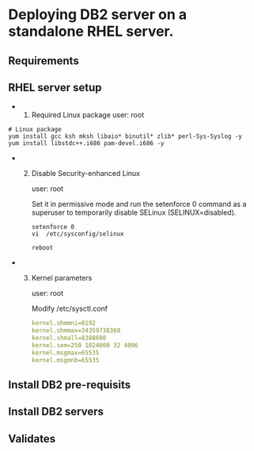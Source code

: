 # Deploying DB2 server on a standalone RHEL server.


## Requirements


## RHEL server setup

* 1. Required Linux package
     user: root
```
# Linux package
yum install gcc ksh mksh libaio* binutil* zlib* perl-Sys-Syslog -y
yum install libstdc++.i686 pam-devel.i686 -y
```

* 2. Disable Security-enhanced Linux

     user: root
     
     Set it in permissive mode and run the setenforce 0 command as a superuser to temporarily disable SELinux (SELINUX=disabled).
     
     ```
     setenforce 0
     vi  /etc/sysconfig/selinux

     reboot
     ```
 * 3. Kernel parameters
  
      user: root

      Modify /etc/sysctl.conf
      ```yaml
      kernel.shmmni=8192
      kernel.shmmax=34359738368
      kernel.shmall=8388608
      kernel.sem=250 1024000 32 4096
      kernel.msgmax=65535
      kernel.msgmnb=65535
      ```
## Install DB2 pre-requisits

## Install DB2 servers

## Validates

##
